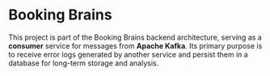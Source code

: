 # Booking Brains 
This project is part of the Booking Brains backend architecture, serving as a **consumer** service for messages from **Apache Kafka**. Its primary purpose is to receive error logs generated by another service and persist them in a database for long-term storage and analysis.
